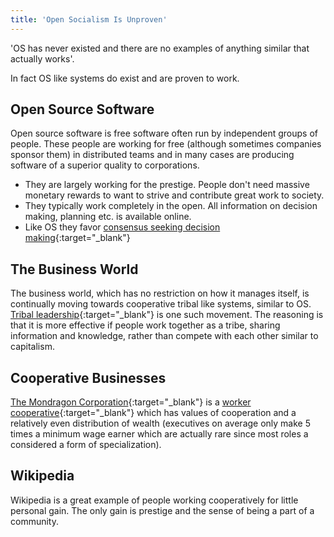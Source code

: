 ```yaml
---
title: 'Open Socialism Is Unproven'
---
```


'OS has never existed and there are no examples of anything similar that actually works'.

In fact OS like systems do exist and are proven to work.

## Open Source Software

Open source software is free software often run by independent groups of people. These people are working for free (although sometimes companies sponsor them) in distributed teams and in many cases are producing software of a superior quality to corporations.

* They are largely working for the prestige. People don't need massive monetary rewards to want to strive and contribute great work to society.
* They typically work completely in the open. All information on decision making, planning etc. is available online.
* Like OS they favor [consensus seeking decision making](https://en.wikipedia.org/wiki/Consensus-seeking_decision-making){:target="_blank"}

## The Business World

The business world, which has no restriction on how it manages itself, is continually moving towards cooperative tribal like systems, similar to OS. [Tribal leadership](https://www.triballeadership.net/book){:target="_blank"} is one such movement. The reasoning is that it is more effective if people work together as a tribe, sharing information and knowledge, rather than compete with each other similar to capitalism.

## Cooperative Businesses

[The Mondragon Corporation](https://en.wikipedia.org/wiki/Mondragon_Corporation){:target="_blank"} is a [worker cooperative](https://en.wikipedia.org/wiki/Worker_cooperative){:target="_blank"} which has values of cooperation and a relatively even distribution of wealth (executives on average only make 5 times a minimum wage earner which are actually rare since most roles a considered a form of specialization).

## Wikipedia

Wikipedia is a great example of people working cooperatively for little personal gain. The only gain is prestige and the sense of being a part of a community.
